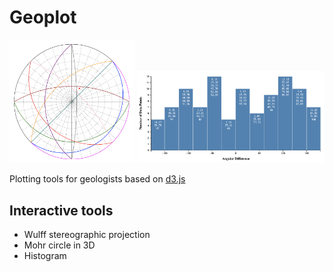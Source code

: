 # Geoplot

<center>
    <img src="media/wulff.png" alt="drawing" width="200"/>
    <img src="media/histogram.png" alt="drawing" width="300"/>
</center>

Plotting tools for geologists based on [d3.js](https://d3js.org/)

## Interactive tools

- Wulff stereographic projection
- Mohr circle in 3D
- Histogram